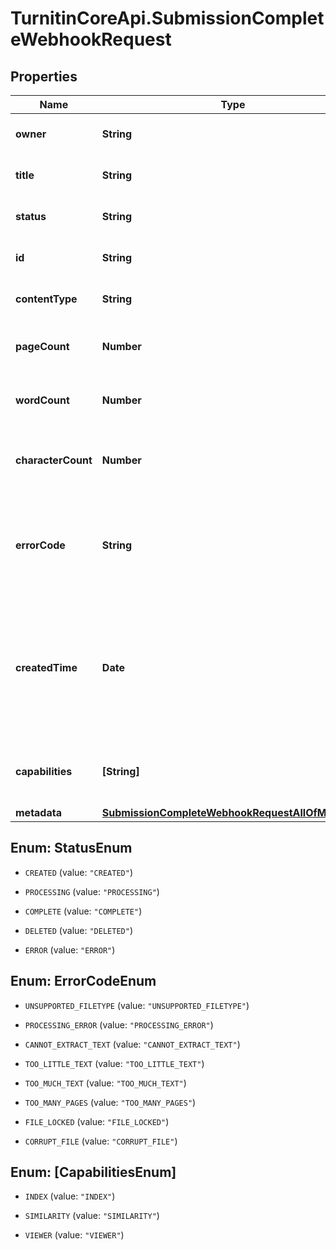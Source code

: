# TurnitinCoreApi.SubmissionCompleteWebhookRequest

## Properties

Name | Type | Description | Notes
------------ | ------------- | ------------- | -------------
**owner** | **String** | the owner of the submission | [optional] 
**title** | **String** | the title of the submission | [optional] 
**status** | **String** | the current status of the Submission | [optional] 
**id** | **String** | the unique ID of the submission | [optional] 
**contentType** | **String** | the content type of the submission | [optional] 
**pageCount** | **Number** | the number of pages in the submission | [optional] 
**wordCount** | **Number** | the number of words in the submission | [optional] 
**characterCount** | **Number** | the number of characters in the submission | [optional] 
**errorCode** | **String** | an error code representing the type of error encountered (if applicable)  | [optional] 
**createdTime** | **Date** | RFC3339 timestamp of when this submission was initially created. This is the time at which the POST to /submissions was made.  | [optional] 
**capabilities** | **[String]** | Set of capabilities available to the current submission | [optional] 
**metadata** | [**SubmissionCompleteWebhookRequestAllOfMetadata**](SubmissionCompleteWebhookRequestAllOfMetadata.md) |  | [optional] 



## Enum: StatusEnum


* `CREATED` (value: `"CREATED"`)

* `PROCESSING` (value: `"PROCESSING"`)

* `COMPLETE` (value: `"COMPLETE"`)

* `DELETED` (value: `"DELETED"`)

* `ERROR` (value: `"ERROR"`)





## Enum: ErrorCodeEnum


* `UNSUPPORTED_FILETYPE` (value: `"UNSUPPORTED_FILETYPE"`)

* `PROCESSING_ERROR` (value: `"PROCESSING_ERROR"`)

* `CANNOT_EXTRACT_TEXT` (value: `"CANNOT_EXTRACT_TEXT"`)

* `TOO_LITTLE_TEXT` (value: `"TOO_LITTLE_TEXT"`)

* `TOO_MUCH_TEXT` (value: `"TOO_MUCH_TEXT"`)

* `TOO_MANY_PAGES` (value: `"TOO_MANY_PAGES"`)

* `FILE_LOCKED` (value: `"FILE_LOCKED"`)

* `CORRUPT_FILE` (value: `"CORRUPT_FILE"`)





## Enum: [CapabilitiesEnum]


* `INDEX` (value: `"INDEX"`)

* `SIMILARITY` (value: `"SIMILARITY"`)

* `VIEWER` (value: `"VIEWER"`)





